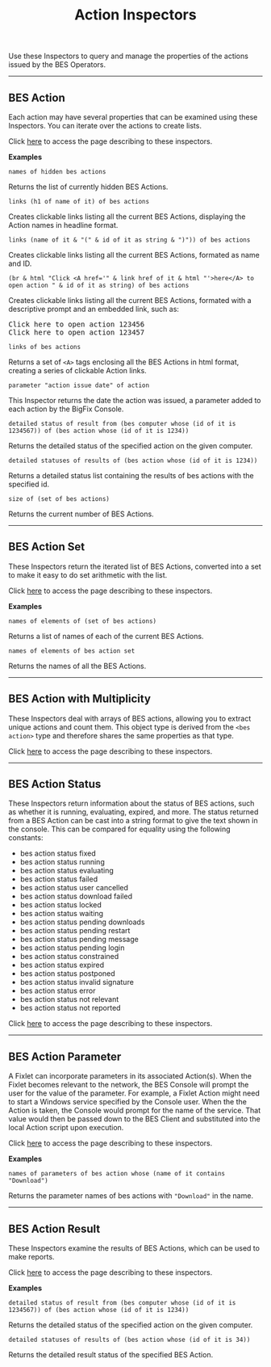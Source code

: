 ﻿---
title: Action Inspectors
---

Use these Inspectors to query and manage the properties of the actions issued by the BES Operators.

---

## BES Action

Each action may have several properties that can be examined using these Inspectors.
You can iterate over the actions to create lists.

Click [here](/relevance/reference/bes-action.html) to access the page describing to these inspectors.

**Examples**

```relevance
names of hidden bes actions 
```

Returns the list of currently hidden BES Actions.

```relevance
links (h1 of name of it) of bes actions 
```
Creates clickable links listing all the current BES Actions, displaying the Action names in headline format.

```relevance
links (name of it & "(" & id of it as string & ")")) of bes actions 
```

Creates clickable links listing all the current BES Actions, formated as name and ID.

```relevance
(br & html "Click <A href='" & link href of it & html "'>here</A> to open action " & id of it as string) of bes actions 
```

Creates clickable links listing all the current BES Actions, formated with a descriptive prompt and an embedded link, such as: 

<pre>
Click <a>here</a> to open action 123456
Click <a>here</a> to open action 123457
</pre>

```relevance
links of bes actions 
```

Returns a set of `<A>` tags enclosing all the BES Actions in html format, creating a series of clickable Action links.

```relevance
parameter "action issue date" of action 
```

This Inspector returns the date the action was issued, a parameter added to each action by the BigFix Console.

```relevance
detailed status of result from (bes computer whose (id of it is 1234567)) of (bes action whose (id of it is 1234)) 
```

Returns the detailed status of the specified action on the given computer.

```relevance
detailed statuses of results of (bes action whose (id of it is 1234)) 
```

Returns a detailed status list containing the results of bes actions with the specified id.

```relevance
size of (set of bes actions) 
```
Returns the current number of BES Actions.

---

## BES Action Set

These Inspectors return the iterated list of BES Actions, converted into a set to make it easy to do set arithmetic with the list.

Click [here](/relevance/reference/bes-action-set.html) to access the page describing to these inspectors.

**Examples**

```relevance
names of elements of (set of bes actions)
```

Returns a list of names of each of the current BES Actions.

```relevance
names of elements of bes action set
```

Returns the names of all the BES Actions.

---


## BES Action with Multiplicity

These Inspectors deal with arrays of BES actions, allowing you to extract unique actions and count them.
This object type is derived from the `<bes action>` type and therefore shares the same properties as that type.

Click [here](/relevance/reference/bes-action-with-multiplicity.html) to access the page describing to these inspectors.

---

## BES Action Status

These Inspectors return information about the status of BES actions, such as whether it is running, evaluating, expired, and more.
The status returned from a BES Action can be cast into a string format to give the text shown in the console. This can be compared for equality using the following constants:
- bes action status fixed 
- bes action status running 
- bes action status evaluating 
- bes action status failed 
- bes action status user cancelled 
- bes action status download failed 
- bes action status locked 
- bes action status waiting 
- bes action status pending downloads 
- bes action status pending restart 
- bes action status pending message 
- bes action status pending login 
- bes action status constrained 
- bes action status expired 
- bes action status postponed 
- bes action status invalid signature 
- bes action status error 
- bes action status not relevant 
- bes action status not reported

Click [here](/relevance/reference/bes-action-status.html) to access the page describing to these inspectors.

---

## BES Action Parameter

A Fixlet can incorporate parameters in its associated Action(s). 
When the Fixlet becomes relevant to the network, the BES Console will prompt the user for the value of the parameter. 
For example, a Fixlet Action might need to start a Windows service specified by the Console user. 
When the the Action is taken, the Console would prompt for the name of the service. 
That value would then be passed down to the BES Client and substituted into the local Action script upon execution.

Click [here](/relevance/reference/bes-action-parameter.html) to access the page describing to these inspectors.

**Examples**

```relevance
names of parameters of bes action whose (name of it contains "Download")
```

Returns the parameter names of bes actions with `"Download"` in the name.

---

## BES Action Result

These Inspectors examine the results of BES Actions, which can be used to make reports.

Click [here](/relevance/reference/bes-action-result.html) to access the page describing to these inspectors.

**Examples**

```relevance
detailed status of result from (bes computer whose (id of it is 1234567)) of (bes action whose (id of it is 1234))
```

Returns the detailed status of the specified action on the given computer.

```relevance
detailed statuses of results of (bes action whose (id of it is 34))
```

Returns the detailed result status of the specified BES Action.

